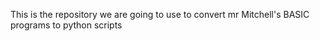 This is the repository we are going to use to convert mr Mitchell's BASIC programs to python scripts
